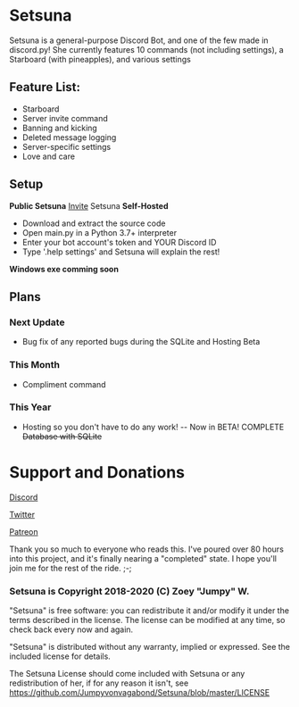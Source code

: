 # Setsuna

Setsuna is a general-purpose Discord Bot, and one of the few made in discord.py!
She currently features 10 commands (not including settings), a Starboard (with pineapples), and various settings
## Feature List:
- Starboard
- Server invite command
- Banning and kicking
- Deleted message logging
- Server-specific settings
- Love and care
## Setup
**Public Setsuna**
[Invite](https://discord.com/api/oauth2/authorize?client_id=556674964825309184&permissions=8&scope=bot) Setsuna
**Self-Hosted**
- Download and extract the source code
- Open main.py in a Python 3.7+ interpreter
- Enter your bot account's token and YOUR Discord ID
- Type '.help settings' and Setsuna will explain the rest!

**Windows exe comming soon**
## Plans
### Next Update
- Bug fix of any reported bugs during the SQLite and Hosting Beta
### This Month
- Compliment command

### This Year
- Hosting so you don't have to do any work!
-- Now in BETA!
COMPLETE ~~Database with SQLite~~

# Support and Donations
[Discord](https://discord.gg/calamari)

[Twitter](https://twitter.com/J_umpy)

[Patreon](https://www.patreon.com/jumpyvonvagabond)

Thank you so much to everyone who reads this. I've poured over 80 hours into this project, and it's finally nearing a "completed" state. I hope you'll join me for the rest of the ride. ;-;

### Setsuna is Copyright 2018-2020 (C) Zoey "Jumpy" W.
"Setsuna" is free software: you can redistribute it and/or modify it under the terms described in the license. The license can be modified at any time, so check back every now and again.

"Setsuna" is distributed without any warranty, implied or expressed. See the
included license for details.

The Setsuna License should come included with Setsuna or any redistribution of her, if for any reason it isn't, see https://github.com/Jumpyvonvagabond/Setsuna/blob/master/LICENSE
